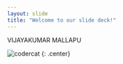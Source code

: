 ```yaml
---
layout: slide
title: "Welcome to our slide deck!"
---
```


VIJAYAKUMAR MALLAPU

![codercat](https://octodex.github.com/images/codercat.jpg)
{: .center}
